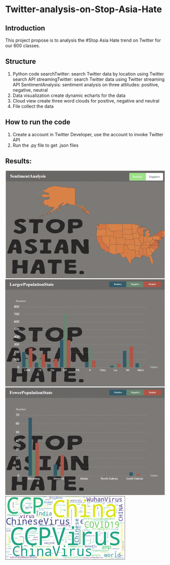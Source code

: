 # Twitter-analysis-on-Stop-Asia-Hate
 
## Introduction
This project propose is to analysis the #Stop Asia Hate trend on Twitter for our 600 classes.

## Structure
1. Python code
searchTwitter: search Twitter data by location using Twitter search API
streamingTwitter: search Twitter data using Twitter streaming API 
SentimentAnalysis: sentiment analysis on three attitudes: positive, negative, neutral
2. Data visualization
create dynamic echarts for the data
3. Cloud view
create three word clouds for positive, negative and neutral
4. File
collect the data 

## How to run the code
1. Create a account in Twitter Developer, use the account to invoke Twitter API
2. Run the .py file to get .json files

## Results:
![Alt text](https://github.com/chloechen8/Twitter-analysis-on-Stop-Asia-Hate/blob/main/Picture/StatePicture.png)
![Alt text](https://github.com/chloechen8/Twitter-analysis-on-Stop-Asia-Hate/blob/main/Picture/LargePopulationState.png)
![Alt text](https://github.com/chloechen8/Twitter-analysis-on-Stop-Asia-Hate/blob/main/Picture/FewerPopulationState.png)
![Alt text](https://github.com/chloechen8/Twitter-analysis-on-Stop-Asia-Hate/blob/main/Picture/NegativeWordCloud.png)
